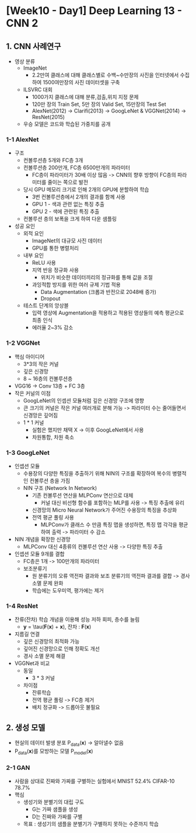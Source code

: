 # [Week10 - Day1] Deep Learning 13 - CNN 2

## 1. CNN 사례연구
  - 영상 분류
    - ImageNet
      - 2.2만여 클래스에 대해 클래스별로 수백~수만장의 사진을 인터넷에서 수집하여 1500여만장의 사진 데이터셋을 구축
    - ILSVRC 대회
      - 1000가지 클래스에 대해 분류,검출,위치 지정 문제
      - 120만 장의 Train Set, 5만 장의 Valid Set, 15만장의 Test Set
      - AlexNet(2012) -> Clarifi(2013) -> GoogLeNet & VGGNet(2014) -> ResNet(2015)
    - 우승 모델은 코드와 학습된 가중치를 공개

### 1-1 AlexNet
  - 구조
    - 컨볼루션층 5개와 FC층 3개
    - 컨볼루션층 200만개, FC층 6500만개의 파라미터
      - FC층이 파라미터가 30배 이상 많음 -> CNN의 향후 방향이 FC층의 파라미터를 줄이는 쪽으로 발전
    - 당시 GPU 메모리 크기로 인해 2개의 GPU에 분할하여 학습
      - 3번 컨볼루션층에서 2개의 결과를 함께 사용
      - GPU 1 - 색과 관련 없는 특징 추출
      - GPU 2 - 색에 관련된 특징 추출
    - 컨볼루션 층의 보폭을 크게 하여 다운 샘플링
  - 성공 요인
    - 외적 요인
      - ImageNet의 대규모 사진 데이터
      - GPU를 통한 병렬처리
    - 내부 요인
      - ReLU 사용
      - 지역 반응 정규화 사용
        - 위치가 비슷한 데이터끼리의 정규화를 통해 값을 조절
      - 과잉적합 방지를 위한 여러 규제 기법 적용
        - Data Augmentation (크롭과 반전으로 2048배 증가)
        - Dropout
    - 테스트 단계의 앙상블
      - 입력 영상에 Augmentation을 적용하고 적용된 영상들의 예측 평균으로 최종 인식
      - 에러율 2~3% 감소

### 1-2 VGGNet
  - 핵심 아이디어
    - 3*3의 작은 커널
    - 깊은 신경망
    - 8 ~ 16층의 컨볼루션층
  - VGG16 -> Conv 13층 + FC 3층
  - 작은 커널의 이점
    - GoogLeNet의 인셉션 모듈처럼 깊은 신경망 구조에 영향
    - 큰 크기의 커널은 작은 커널 여러개로 분해 가능 -> 파라미터 수는 줄어들면서 신경망은 깊어짐
    - 1 * 1 커널
      - 실험은 했지만 채택 X -> 이후 GoogLeNet에서 사용
      - 차원통합, 차원 축소

### 1-3 GoogLeNet
  - 인셉션 모듈
    - 수용장의 다양한 특징을 추출하기 위해 NIN의 구조를 확장하여 복수의 병렬적인 컨볼루션 층을 가짐
    - NIN 구조 (Network In Network)
      - 기존 컨볼루션 연산을 MLPConv 연산으로 대체
        - 커널 대신 비선형 함수를 포함하는 MLP를 사용 -> 특징 추출에 유리
      - 신경망의 Micro Neural Network가 주어진 수용장의 특징을 추상화
      - 전역 평균 풀링 사용
        - MLPConv가 클래스 수 만큼 특징 맵을 생성하면, 특징 맵 각각을 평균하여 출력 -> 파라미터 수 감소
  - NIN 개념을 확장한 신경망
    - MLPConv 대신 4종류의 컨볼루션 연산 사용 -> 다양한 특징 추출
  - 인셉션 모듈 9개를 결합
    - FC층은 1개 -> 100만개의 파라미터
    - 보조분류기
      - 원 분류기의 오류 역전파 결과와 보조 분류기의 역전파 결과를 결합 -> 경사 소멸 문제 완화
      - 학습에는 도우미역, 평가에는 제거

### 1-4 ResNet
  - 잔류(잔차) 학습 개념을 이용해 성능 저하 회피, 층수를 늘림
    - **y** = \tau(**F**(**x**) + **x**), 잔차 : **F**(**x**)
  - 지름길 연결
    - 깊은 신경망의 최적화 가능
    - 깊어진 신경망으로 인해 정확도 개선
    - 경사 소멸 문제 해결
  - VGGNet과 비교
    - 동일
      - 3 * 3 커널
    - 차이점
      - 잔류학습
      - 전역 평균 풀링 -> FC층 제거
      - 배치 정규화 -> 드롭아웃 불필요

## 2. 생성 모델
  - 현실의 데이터 발생 분포 P<sub>data</sub>(**x**) -> 알아낼수 없음
  - P<sub>data</sub>(**x**)를 모방하는 모델 P<sub>model</sub>(**x**)

### 2-1 GAN
  - 사람을 상대로 진짜와 가짜를 구별하는 실험에서 MNIST 52.4% CIFAR-10 78.7%
  - 핵심
    - 생성기와 분별기의 대립 구도
      - G는 가짜 샘플을 생성
      - D는 진짜와 가짜를 구별
    - 목표 : 생성기의 샘플을 분별기가 구별하지 못하는 수준까지 학습